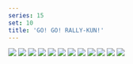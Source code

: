 ```yaml
---
series: 15
set: 10
title: 'GO! GO! RALLY-KUN!'
---
```


![](../../../../assets/ribald-youth/part-10/pg108.jpg)
![](../../../../assets/ribald-youth/part-10/pg109.jpg)
![](../../../../assets/ribald-youth/part-10/pg110.jpg)
![](../../../../assets/ribald-youth/part-10/pg111.jpg)
![](../../../../assets/ribald-youth/part-10/pg112.jpg)
![](../../../../assets/ribald-youth/part-10/pg113.jpg)
![](../../../../assets/ribald-youth/part-10/pg114.jpg)
![](../../../../assets/ribald-youth/part-10/pg115.jpg)
![](../../../../assets/ribald-youth/part-10/pg116.jpg)
![](../../../../assets/ribald-youth/part-10/pg117.jpg)
![](../../../../assets/ribald-youth/part-10/pg118.jpg)
![](../../../../assets/ribald-youth/part-10/pg119.jpg)